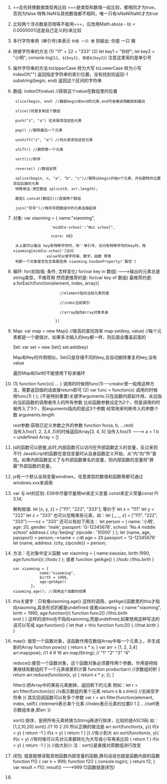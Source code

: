 1. ==会先转换数据类型再比较
   ===是类型和数值一起比较，都相同才为true，否则为false
   特殊:NaN与其他数值都不相同，唯一只有isNaN(NaN)才为true

2. 比较两个浮点数是否相等不能用===，应改用Math.abs(a - b) < 0.0000001(这是自己定义的)来比较

3. 多行字符串用` `(单引号)来表示 
    `你是
    一只
    猪`
    则输出: 你是
    		一只
    		猪

4. 拼接字符串的方法
	(1) "11" + 22 + "333" 
	(2) let key1 = "你好";
		let key2 = "小明";
		console.log(`11, ${key1}, 我是${key2}`) 注意这里用的是单引号
5.  操作字符串的方法:toUpperCase  转为大写
					toLowerCase  转为小写
					indexOf("")  返回指定字符串的索引位置，没有找到则返回-1
					substring(begin, end) 返回这个区间的字符串

5.  数组: indexOf(value) //获取这个value在数组里的位置

		 slice(begin, end) //截取begin到end的元素,end可省略说明截取到最后

		 slice()则是复制这个数组

		 push("z", "a") 往末尾添加这些元素

		 pop() //删除最后一个元素

		 unshift("z", "a") //向头部添加这些元素

		 shift() //删除第一个元素

		 sort()//排序

		 reverse() //数组反转

		 splice(begin, n, "a", "b", "c")//删除从begin开始n个元素，并在删除的位置添加后面的元素
		 特殊用法:清空数组 splice(0, arr.length);

		 数组1.concat(数组2)//连接两个数组

		 join("符号")//用符号把数组中的元素连接起来

6. 对象: var xiaoming = {
						name:"xiaoming",

						'middle-school':"No1 school",

						score: 60}

		从上面可以看出 key有特殊字符时，用''单引号，访问有特殊字符的key时，用xiaoming[middle-school']访问
					  value可以使字符串、数字、函数 等等
		判断一个对象是否包含某属性用 xiaoming.hasOwnProperty('属性')

7. 循环:  for(初始值; 条件; 怎样变化)
		  for(var key in 数组)  --->输出的元素总是string类型，不推荐用
		  然而更推荐的是: for(var key of 数组)
		  最推荐的是: a.forEach(function(element, index, array){

		  					//element指向当前元素的值

		  					//index当前索引
		  					
		  					//array指向Array对象本身

		  				  })

8. Map: var map = new Map()  //极高的查找效率
		map.set(key, value)  //每个元素都是一个键值对，如果多次输入的key都一样，则后面会覆盖前面的

	Set: var set = new Set()
		 set.add(key)

	Map和Key的作用相似，Set只是存储不同的key,会自动删除重复的key,没有value

	遍历Map和Set时不能使用下标来循环

9.  (1) function func(x){ ... }    调用的时候用func(1)---creator里一般用这种方法，需要返回值的话直接return即可
	(2) var func = function(x)		调用的时候用func(1)
		{
		};
	(不是特别重要)关键字arguments:只在函数内部起作用，永远指向当前函数的调用者传入的所有参数
	比如函数参数设定为2个，但是调用的时候传入了3个，则arguments指向的是这3个参数
	经常用来判断传入的参数个数 arguments.length

	rest参数:获取已定义参数之外的参数   function foo(a, b, ...rest)  
	当传入foo(1, 2, 3,4 ,5)的时候返回Array[3, 4, 5]
	当传入foo(1)  ---> a = 1 b = undefined Array = []

10. js的函数可以嵌套,此时,内部函数可以访问在外部函数定义的变量，反过来则不行
	JavaScript的函数在查找变量时从自身函数定义开始，从“内”向“外”查找。如果内部函数定义了与外部函数重名的变量，则内部函数的变量将“屏蔽”外部函数的变量。

10. js有一个默认全局变量windows，任意类型的数值和函数等都可通过windows.xxx来调用

11. var 与 let的区别: ES6中尽量尽量用let来定义变量  const来定义常量const PI 3.14;
	
	解构赋值: let [x, y, z] = ["111", "222", "333"];
			 等价于 let x = "111"
			 		let y = "222"
			 		let z = "333"
			 也可以忽略某些元素，如：let [_, _, z] = ["111", "222", "333"]--->z = "333"
			 还可以有如下用法：
			 	let person = {
				    name: '小明',
				    age: 20,
				    gender: 'male',
				    passport: 'G-12345678',
				    school: 'No.4 middle school'
				    address:{
				    	city:'beijing'
				    	zipcode : '10000'
				    }
				};
				let {name, age, passport} = person;-->name = `小明` age = 20 passport = 'G-12345678'
				let {name, address: {city, zipcode}} = person;
				

12. 方法：在对象中定义函数
		var xiaoming = {
					name:xiaoxiao,
					birth:1990,
					age:function(){
						//todo
					}
				};
	或者 function getAge() {
			//todo
			//this.birth
		}

		var xiaoming = {
					name:"xiaoming",
					birth = 1990,
					age:getAge()
				};
		xiaoming.age(); //调用这个函数的结果

13. this关键字：只有像xiaoming.age() 这样的调用，getAge()函数里的this才指向xiaoming,其余形式的都是undefined
			或者xiaoming = {
						name:"xiaoming",
						birth = 1990,
						age:function(){
							function func2()
								//this.birth     
							end
						}
					}
			这样的话this也不指向xaioming,而是undefined,如果想用这种写法的话可以写成
				age:function()
				{
					let that = this
					function func2()
					{
						//that.birth
					}
				}

14. map(): 接受一个函数对象，该函数作用在数组Array中每一个元素上，并生成新的Array
		function pow(x)
		{
			return x * x;
		}
		var arr = [1, 2, 3,4]
		arr.map(pow); //1 4 9 16
		arr.map(String); // "1" "2" "3" "4"

	reduce():接受一个函数对象，这个函数对象必须要传两个参数。作用是吧结果继续和数组的下一个元素做累积计算
		function product(arr) //求数组的积
		{
			return arr.reduce(function(x, y)
					{
						return x * y;
					});
		}

	filter():把Array中的某些元素删掉，返回剩下的元素
	例如：let r = arr.filter(function(s){   //s表示数组的某个元素
				return s & s.trim()  //去掉空字符串
			})
	其实回调函数可以有多个参数
		var r = arr.filter(function(element, index, self){
				//element表示某个元素
				//index表示元素的位置0 1 2...
				//self表示数组本身,即arr
			})

	sort():排序，是把所有元素转换为String再进行排序，比较的是ASCII码
	如：[1,2,10,20].sort()  //1 10 2 20
	所以正确的做法是
		arr.sort(function(x, y){
			if(x < y)
			{
				return -1
			}
			if(x > y)
			{
				return 1
			}
		})  //有小到大
		arr.sort(function(x, y){
			if(x < y)  //有时候可以先对元素都转化为大写或小写再来比较
			{
				return 1
			}
			if(x > y)
			{
				return -1
			}
		})  //由大到小
		注：sort()是直接对原数组进行改变

15. 闭包: 就是能够读取其他函数内部变量的函数,换句话说也就是函数内部的函数
		function f1()
		{
			var n = 999;
			function f2()
			{
				console.log(n);
			}
			return f2;
		}
		var result = f1();
		result() --->999     f2函数就是闭包!

16. 